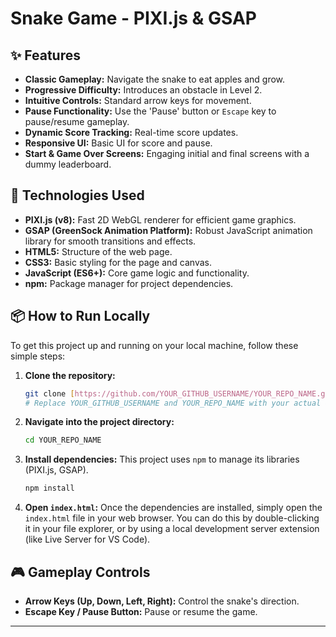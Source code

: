 # Snake Game - PIXI.js & GSAP

## ✨ Features

* **Classic Gameplay:** Navigate the snake to eat apples and grow.
* **Progressive Difficulty:** Introduces an obstacle in Level 2.
* **Intuitive Controls:** Standard arrow keys for movement.
* **Pause Functionality:** Use the 'Pause' button or `Escape` key to pause/resume gameplay.
* **Dynamic Score Tracking:** Real-time score updates.
* **Responsive UI:** Basic UI for score and pause.
* **Start & Game Over Screens:** Engaging initial and final screens with a dummy leaderboard.

## 🚀 Technologies Used

* **PIXI.js (v8):** Fast 2D WebGL renderer for efficient game graphics.
* **GSAP (GreenSock Animation Platform):** Robust JavaScript animation library for smooth transitions and effects.
* **HTML5:** Structure of the web page.
* **CSS3:** Basic styling for the page and canvas.
* **JavaScript (ES6+):** Core game logic and functionality.
* **npm:** Package manager for project dependencies.

## 📦 How to Run Locally

To get this project up and running on your local machine, follow these simple steps:

1.  **Clone the repository:**
    ```bash
    git clone [https://github.com/YOUR_GITHUB_USERNAME/YOUR_REPO_NAME.git](https://github.com/YOUR_GITHUB_USERNAME/YOUR_REPO_NAME.git)
    # Replace YOUR_GITHUB_USERNAME and YOUR_REPO_NAME with your actual GitHub details
    ```
2.  **Navigate into the project directory:**
    ```bash
    cd YOUR_REPO_NAME
    ```
3.  **Install dependencies:** This project uses `npm` to manage its libraries (PIXI.js, GSAP).
    ```bash
    npm install
    ```
4.  **Open `index.html`:** Once the dependencies are installed, simply open the `index.html` file in your web browser. You can do this by double-clicking it in your file explorer, or by using a local development server extension (like Live Server for VS Code).

## 🎮 Gameplay Controls

* **Arrow Keys (Up, Down, Left, Right):** Control the snake's direction.
* **Escape Key / Pause Button:** Pause or resume the game.

---
